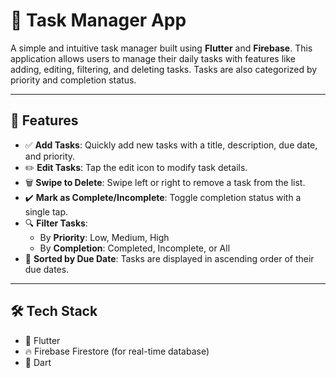 # 📝 Task Manager App

A simple and intuitive task manager built using **Flutter** and **Firebase**. This application allows users to manage their daily tasks with features like adding, editing, filtering, and deleting tasks. Tasks are also categorized by priority and completion status.

---

## 🚀 Features

- ✅ **Add Tasks**: Quickly add new tasks with a title, description, due date, and priority.
- ✏️ **Edit Tasks**: Tap the edit icon to modify task details.
- 🗑️ **Swipe to Delete**: Swipe left or right to remove a task from the list.
- ✔️ **Mark as Complete/Incomplete**: Toggle completion status with a single tap.
- 🔍 **Filter Tasks**:
  - By **Priority**: Low, Medium, High
  - By **Completion**: Completed, Incomplete, or All
- 📅 **Sorted by Due Date**: Tasks are displayed in ascending order of their due dates.

---

## 🛠️ Tech Stack

- 💙 Flutter
- 🔥 Firebase Firestore (for real-time database)
- 🎯 Dart


